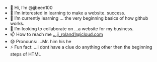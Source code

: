 - 👋 Hi, I’m @jjbeen100
- 👀 I’m interested in learning to make a website. success.
- 🌱 I’m currently learning ... the very beginning basics of how github works.
- 💞️ I’m looking to collaborate on ...a website for my business.
- 📫 How to reach me ...jj_roland1@icloud.com
- 😄 Pronouns: ...Mr. him his he
- ⚡ Fun fact: ...i dont have a clue do anything other then the beginning steps of HTML

<!---
jjbeen100/jjbeen100 is a ✨ special ✨ repository because its `README.md` (this file) appears on your GitHub profile.
You can click the Preview link to take a look at your changes.
--->
